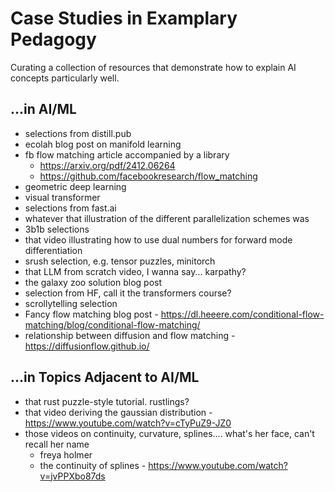 # Case Studies in Examplary Pedagogy

Curating a collection of resources that demonstrate how to explain AI concepts particularly well.

##  ...in AI/ML

* selections from distill.pub
* ecolah blog post on manifold learning
* fb flow matching article accompanied by a library
  * https://arxiv.org/pdf/2412.06264
  * https://github.com/facebookresearch/flow_matching
* geometric deep learning
* visual transformer
* selections from fast.ai
* whatever that illustration of the different parallelization schemes was
* 3b1b selections
* that video illustrating how to use dual numbers for forward mode differentiation
* srush selection, e.g. tensor puzzles, minitorch
* that LLM from scratch video, I wanna say... karpathy?
* the galaxy zoo solution blog post
* selection from HF, call it the transformers course?
* scrollytelling selection
* Fancy flow matching blog post - https://dl.heeere.com/conditional-flow-matching/blog/conditional-flow-matching/
* relationship between diffusion and flow matching - https://diffusionflow.github.io/

## ...in Topics Adjacent to AI/ML

* that rust puzzle-style tutorial. rustlings?
* that video deriving the gaussian distribution - https://www.youtube.com/watch?v=cTyPuZ9-JZ0
* those videos on continuity, curvature, splines.... what's her face, can't recall her name
  * freya holmer
  * the continuity of splines - https://www.youtube.com/watch?v=jvPPXbo87ds
